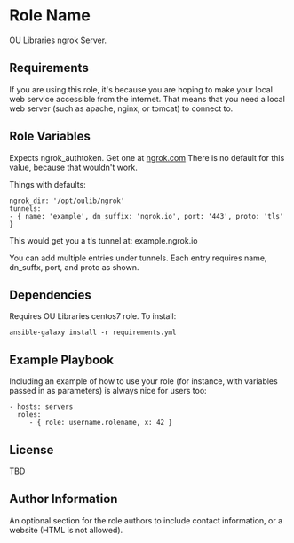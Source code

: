Role Name
=========

OU Libraries ngrok Server.

Requirements
------------

If you are using this role, it's because you are hoping to make your local web service accessible from the internet.  That means that you need a local web server (such as apache, nginx, or tomcat) to connect to.

Role Variables
--------------

Expects ngrok_authtoken.  Get one at [ngrok.com](https://ngrok.com/signup)
There is no default for this value, because that wouldn't work.

Things with defaults:

```
ngrok_dir: '/opt/oulib/ngrok'
tunnels:
- { name: 'example', dn_suffix: 'ngrok.io', port: '443', proto: 'tls' }

```

This would get you a tls tunnel at:
example.ngrok.io

You can add multiple entries under tunnels. Each entry requires name, dn_suffx, port, and proto as shown.

Dependencies
------------

Requires OU Libraries centos7 role. To install:
```
ansible-galaxy install -r requirements.yml
```

Example Playbook
----------------

Including an example of how to use your role (for instance, with variables passed in as parameters) is always nice for users too:

    - hosts: servers
      roles:
         - { role: username.rolename, x: 42 }

License
-------

TBD

Author Information
------------------

An optional section for the role authors to include contact information, or a website (HTML is not allowed).
